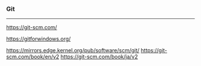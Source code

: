 ### Git
---

https://git-scm.com/

https://gitforwindows.org/

https://mirrors.edge.kernel.org/pub/software/scm/git/
https://git-scm.com/book/en/v2
https://git-scm.com/book/ja/v2


```
```

